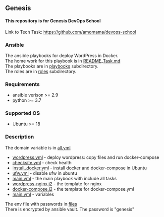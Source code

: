 ## Genesis  
#### This repository is for Genesis DevOps School  

Link to Tech Task: https://github.com/amomama/devops-school  

### Ansible

The ansible playbooks for deploy WordPress in Docker.  
The home work for this playbook is in [README_Task.md](README_Task.md)  
The playbooks are in [playbooks](/playbooks/) subdirectory.  
The roles are in [roles](/roles/) subdirectory.  

### Requirements
* ansible verison >= 2.9
* python >= 3.7

### Supported OS
* Ubuntu >= 18

### Description

The domain variable is in [all.yml](/inventory/group_vars/all.yml)

* [wordpress.yml](/roles/wordpress/tasks/wordpress.yml)           - deploy wordpress: copy files and run docker-compose  
* [checksite.yml](/roles/wordpress/tasks/checksite.yml)           - check health  
* [install_docker.yml](/roles/wordpress/tasks/install_docker.yml) - install docker and docker-compose in Ubuntu
* [ufw.yml](/roles/wordpress/tasks/ufw.yml)                       - disable ufw in ubuntu  
* [main.yml](/roles/wordpress/tasks/main.yml)                     - the main playbook with include all tasks  
* [wordpress-nginx.j2](/roles/wordpress/templates/wordpress-nginx.j2)  - the template for nginx  
* [docker-compose.j2](/roles/wordpress/templates/docker-compose.j2)   - the template for docker-compose.yml  
* [main.yml](/roles/wordpress/defaults/main.yml)                      - variables

The env file with passwords in [files](/roles/wordpress/files/.env)  
There is encrypted by ansible vault. The password is "genesis"

